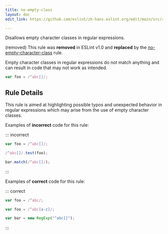 ```yaml
---
title: no-empty-class
layout: doc
edit_link: https://github.com/eslint/zh-hans.eslint.org/edit/main/src/rules/no-empty-class.md

---
```


Disallows empty character classes in regular expressions.

(removed) This rule was **removed** in ESLint v1.0 and **replaced** by the [no-empty-character-class](no-empty-character-class) rule.

Empty character classes in regular expressions do not match anything and can result in code that may not work as intended.

```js
var foo = /^abc[]/;
```

## Rule Details

This rule is aimed at highlighting possible typos and unexpected behavior in regular expressions which may arise from the use of empty character classes.

Examples of **incorrect** code for this rule:

::: incorrect

```js
var foo = /^abc[]/;

/^abc[]/.test(foo);

bar.match(/^abc[]/);
```

:::

Examples of **correct** code for this rule:

::: correct

```js
var foo = /^abc/;

var foo = /^abc[a-z]/;

var bar = new RegExp("^abc[]");
```

:::

